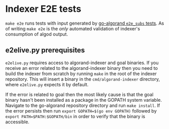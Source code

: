 # Indexer E2E tests

`make e2e` runs tests with input generated by [go-algorand `e2e_subs` tests](https://github.com/algorand/go-algorand/blob/master/test/scripts/e2e_client_runner.py).  As of writing `make e2e` is the _only_ automated validation of indexer's consumption of algod output.

## e2elive.py prerequisites
`e2elive.py` requires access to algorand-indexer and goal binaries. If you receive an error related to the algorand-indexer binary then you need to build the indexer from scratch by running `make` in the root of the indexer repository. This will insert a binary in the `cmd/algorand-indexer` directory, where `e2elive.py` expects it by default.

If the error is related to goal then the most likely cause is that the goal binary hasn't been installed as a package in the GOPATH system variable. Navigate to the go-algorand repository directory and run `make install`. If the error persists then run `export GOPATH=$(go env GOPATH)` followed by `export PATH=$PATH:$GOPATH/bin` in order to verify that the binary is accessible.
